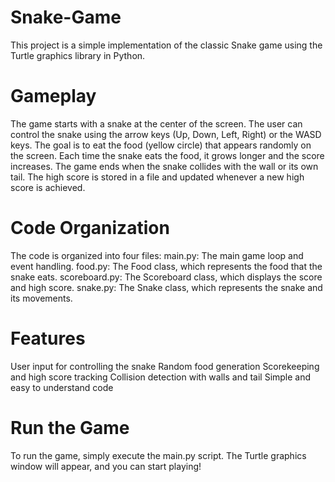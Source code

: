 # Snake-Game
This project is a simple implementation of the classic Snake game using the Turtle graphics library in Python.

# Gameplay
The game starts with a snake at the center of the screen.
The user can control the snake using the arrow keys (Up, Down, Left, Right) or the WASD keys.
The goal is to eat the food (yellow circle) that appears randomly on the screen.
Each time the snake eats the food, it grows longer and the score increases.
The game ends when the snake collides with the wall or its own tail.
The high score is stored in a file and updated whenever a new high score is achieved.

# Code Organization
The code is organized into four files:
main.py: The main game loop and event handling.
food.py: The Food class, which represents the food that the snake eats.
scoreboard.py: The Scoreboard class, which displays the score and high score.
snake.py: The Snake class, which represents the snake and its movements.

# Features
User input for controlling the snake
Random food generation
Scorekeeping and high score tracking
Collision detection with walls and tail
Simple and easy to understand code

# Run the Game
To run the game, simply execute the main.py script. The Turtle graphics window will appear, and you can start playing!
